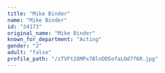 ```yaml
---
title: "Mike Binder"
name: "Mike Binder"
id: "24173"
original_name: "Mike Binder"
known_for_department: "Acting"
gender: "2"
adult: "false"
profile_path: "/zTVFt28MPx7BlnDD5ofaLOd7f6R.jpg"
---
```

